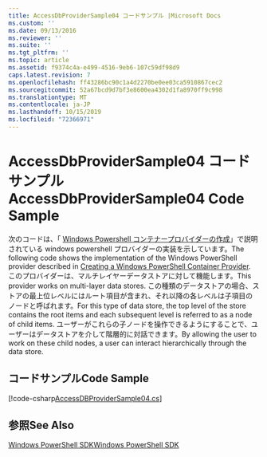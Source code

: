 ```yaml
---
title: AccessDbProviderSample04 コードサンプル |Microsoft Docs
ms.custom: ''
ms.date: 09/13/2016
ms.reviewer: ''
ms.suite: ''
ms.tgt_pltfrm: ''
ms.topic: article
ms.assetid: f9374c4a-e499-4516-9eb6-107c59df98d9
caps.latest.revision: 7
ms.openlocfilehash: ff43286bc90c1a4d2270be0ee03ca5910867cec2
ms.sourcegitcommit: 52a67bcd9d7bf3e8600ea4302d1fa8970ff9c998
ms.translationtype: MT
ms.contentlocale: ja-JP
ms.lasthandoff: 10/15/2019
ms.locfileid: "72366971"
---
```

# <a name="accessdbprovidersample04-code-sample"></a><span data-ttu-id="2f990-102">AccessDbProviderSample04 コード サンプル</span><span class="sxs-lookup"><span data-stu-id="2f990-102">AccessDbProviderSample04 Code Sample</span></span>

<span data-ttu-id="2f990-103">次のコードは、「 [Windows Powershell コンテナープロバイダーの作成](./creating-a-windows-powershell-container-provider.md)」で説明されている windows powershell プロバイダーの実装を示しています。</span><span class="sxs-lookup"><span data-stu-id="2f990-103">The following code shows the implementation of the Windows PowerShell provider described in [Creating a Windows PowerShell Container Provider](./creating-a-windows-powershell-container-provider.md).</span></span> <span data-ttu-id="2f990-104">このプロバイダーは、マルチレイヤーデータストアに対して機能します。</span><span class="sxs-lookup"><span data-stu-id="2f990-104">This provider works on multi-layer data stores.</span></span> <span data-ttu-id="2f990-105">この種類のデータストアの場合、ストアの最上位レベルにはルート項目が含まれ、それ以降の各レベルは子項目のノードと呼ばれます。</span><span class="sxs-lookup"><span data-stu-id="2f990-105">For this type of data store, the top level of the store contains the root items and each subsequent level is referred to as a node of child items.</span></span> <span data-ttu-id="2f990-106">ユーザーがこれらの子ノードを操作できるようにすることで、ユーザーはデータストアを介して階層的に対話できます。</span><span class="sxs-lookup"><span data-stu-id="2f990-106">By allowing the user to work on these child nodes, a user can interact hierarchically through the data store.</span></span>

## <a name="code-sample"></a><span data-ttu-id="2f990-107">コードサンプル</span><span class="sxs-lookup"><span data-stu-id="2f990-107">Code Sample</span></span>

[!code-csharp[AccessDBProviderSample04.cs](../../../../powershell-sdk-samples/SDK-2.0/csharp/AccessDBProviderSample04/AccessDBProviderSample04.cs#L11-L1635 "AccessDBProviderSample04.cs")]

## <a name="see-also"></a><span data-ttu-id="2f990-108">参照</span><span class="sxs-lookup"><span data-stu-id="2f990-108">See Also</span></span>

[<span data-ttu-id="2f990-109">Windows PowerShell SDK</span><span class="sxs-lookup"><span data-stu-id="2f990-109">Windows PowerShell SDK</span></span>](../windows-powershell-reference.md)
